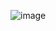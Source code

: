 ![image](https://user-images.githubusercontent.com/60442877/226191104-bc8a7ea9-7232-40c6-93a8-c95f8b08d365.png)

